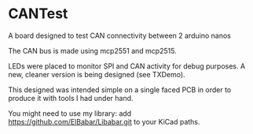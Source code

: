 # CANTest

A board designed to test CAN connectivity between 2 arduino nanos

The CAN bus is made using mcp2551 and mcp2515.

LEDs were placed to monitor SPI and CAN activity for debug purposes. A new, cleaner version is being designed (see TXDemo).

This designed was intended simple on a single faced PCB in order to produce it with tools I had under hand.

You might need to use my library:
add https://github.com/ElBabar/Libabar.git
to your KiCad paths.

